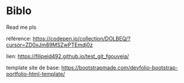 # Biblo

Read me pls

référence: https://codepen.io/collection/DOLBEQ/?cursor=ZD0xJm89MSZwPTEmdj0z

lien: https://filipeid492.github.io/test_git_fgouveia/


template site de base: https://bootstrapmade.com/devfolio-bootstrap-portfolio-html-template/
